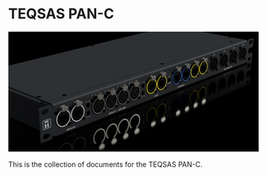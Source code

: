 # TEQSAS PAN-C

![TEQSAS PAN-C](../../assets/panc/PAN-C_V2_1_.png "TEQSAS PAN-C")


This is the collection of documents for the TEQSAS PAN-C.